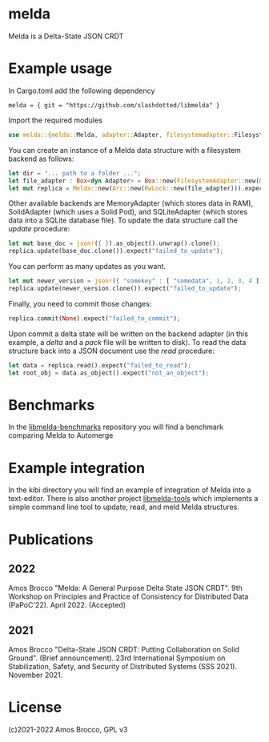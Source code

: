 # melda
Melda is a Delta-State JSON CRDT

# Example usage

In Cargo.toml add the following dependency
```
melda = { git = "https://github.com/slashdotted/libmelda" }
```

Import the required modules

```rust
use melda::{melda::Melda, adapter::Adapter, filesystemadapter::FilesystemAdapter};
```

You can create an instance of a Melda data structure with a filesystem backend as follows:
```rust
let dir = "... path to a folder ...";
let file_adapter : Box<dyn Adapter> = Box::new(FilesystemAdapter::new(&dir).expect("cannot_initialize_adapter"));
let mut replica = Melda::new(Arc::new(RwLock::new(file_adapter))).expect("cannot_initialize_crdt");
```
Other available backends are MemoryAdapter (which stores data in RAM), SolidAdapter (which uses a Solid Pod), and SQLiteAdapter (which stores data into a SQLite database file). To update the data structure call the *update* procedure:

```rust
let mut base_doc = json!({ }).as_object().unwrap().clone();
replica.update(base_doc.clone()).expect("failed_to_update");
```
You can perform as many updates as you want.

```rust
let mut newer_version = json!({ "somekey" : [ "somedata", 1, 2, 3, 4 ] }).as_object().unwrap().clone();
replica.update(newer_version.clone()).expect("failed_to_update");
```

Finally, you need to commit those changes:

```rust
replica.commit(None).expect("failed_to_commit");
```
Upon commit a delta state will be written on the backend adapter (in this example, a *delta* and a *pack* file will be written to disk).
To read the data structure back into a JSON document use the *read* procedure:
```rust
let data = replica.read().expect("failed_to_read");
let root_obj = data.as_object().expect("not_an_object");
```

# Benchmarks

In the [libmelda-benchmarks](https://github.com/slashdotted/libmelda-benchmarks) repository you will find a benchmark comparing Melda to Automerge

# Example integration

In the kibi directory you will find an example of integration of Melda into a text-editor. There is also another project [libmelda-tools](https://github.com/slashdotted/libmelda-tools/) which implements a simple command line tool to update, read, and meld Melda structures.

# Publications

## 2022
Amos Brocco "Melda: A General Purpose Delta State JSON CRDT". 9th Workshop on Principles and Practice of Consistency for Distributed Data (PaPoC'22). April 2022. (Accepted)

## 2021
Amos Brocco "Delta-State JSON CRDT: Putting Collaboration on Solid Ground". (Brief announcement). 23rd International Symposium on Stabilization, Safety, and Security of Distributed Systems (SSS 2021). November 2021. 

# License
(c)2021-2022 Amos Brocco,
GPL v3

